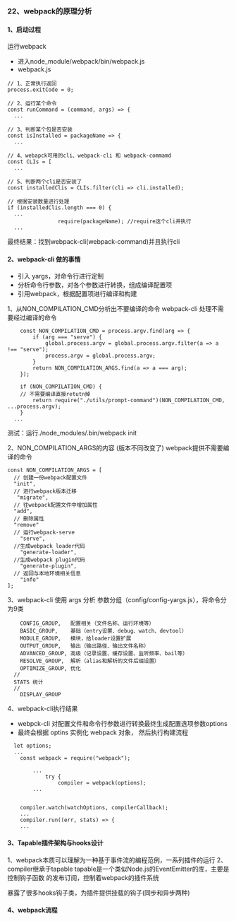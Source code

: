 ### 22、webpack的原理分析
#### 1、启动过程
运行webpack
- 进入node_module/webpack/bin/webpack.js
- webpack.js
```
// 1、正常执行返回
process.exitCode = 0; 

// 2、运行某个命令
const runCommand = (command, args) => {
  ...

// 3、判断某个包是否安装
const isInstalled = packageName => {
  ...

// 4、webapck可用的cli、webpack-cli 和 webpack-commamd
const CLIs = [
  ...

// 5、判断两个cli是否安装了
const installedClis = CLIs.filter(cli => cli.installed);

// 根据安装数量进行处理
if (installedClis.length === 0) {
  ...
    			require(packageName); //require这个cli并执行
  ...
```
最终结果：找到webpack-cli(webpack-command)并且执行cli

#### 2、webpack-cli 做的事情
- 引入 yargs，对命令行进行定制
- 分析命令行参数，对各个参数进行转换，组成编译配置项
- 引用webpack，根据配置项进行编译和构建

1、从NON_COMPILATION_CMD分析出不要编译的命令
webpack-cli 处理不需要经过编译的命令
```
	const NON_COMPILATION_CMD = process.argv.find(arg => {
		if (arg === "serve") {
			global.process.argv = global.process.argv.filter(a => a !== "serve");
			process.argv = global.process.argv;
		}
		return NON_COMPILATION_ARGS.find(a => a === arg);
	});

	if (NON_COMPILATION_CMD) {
    // 不需要编译直接retutn掉
		return require("./utils/prompt-command")(NON_COMPILATION_CMD, ...process.argv);
	}
  ...
```
测试：运行./node_modules/.bin/webpack init

2、NON_COMPILATION_ARGS的内容
(版本不同改变了)
webpack提供不需要编译的命令
```
const NON_COMPILATION_ARGS = [
  // 创建一份webpack配置文件
  "init",
  // 进行webpack版本迁移
   "migrate",
  // 往webpack配置文件中增加属性
  "add",
  // 删除属性
  "remove"
  // 运行webpack-serve
    "serve", 
  //生成webpack loader代码
    "generate-loader", 
  //生成webpack plugin代码
    "generate-plugin",
  // 返回与本地环境相关信息 
    "info"
];
```
3、webpack-cli 使用 args 分析
参数分组（config/config-yargs.js），将命令分为9类
```
	CONFIG_GROUP,   配置相关（文件名称、运行环境等）
	BASIC_GROUP,    基础（entry设置、debug、watch、devtool）
	MODULE_GROUP,   模块，给loader设置扩展
	OUTPUT_GROUP,   输出（输出路径、输出文件名称）
	ADVANCED_GROUP, 高级（记录设置、缓存设置、监听频率、bail等）
	RESOLVE_GROUP,  解析（alias和解析的文件后缀设置）
	OPTIMIZE_GROUP, 优化
  //
  STATS 统计
  // 
	DISPLAY_GROUP

```
4、webpack-cli执行结果
- webpck-cli 对配置文件和命令行参数进行转换最终生成配置选项参数options
- 最终会根据 optins 实例化 webpack 对象， 然后执行构建流程

```
  let options;
  ...
	const webpack = require("webpack");

		...
			try {
				compiler = webpack(options);
        ...


  	compiler.watch(watchOptions, compilerCallback);
    ...
    compiler.run((err, stats) => {
    ...
```

#### 3、Tapable插件架构与hooks设计
1、webpack本质可以理解为一种基于事件流的编程范例，一系列插件的运行
2、compiler继承于tapable
tapable是一个类似Node.js的EventEmitter的库，主要是控制钩子函数
的发布订阅，控制着webpack的插件系统

暴露了很多hooks钩子类，为插件提供挂载的钩子(同步和异步两种)

#### 4、webpack流程